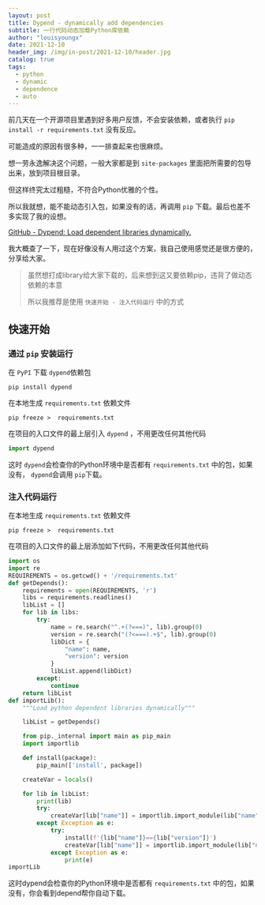 ```yaml
---
layout: post
title: Dypend - dynamically add dependencies
subtitle: 一行代码动态加载Python库依赖
author: "louisyoungx"
date: 2021-12-10
header_img: /img/in-post/2021-12-10/header.jpg
catalog: true
tags:
  - python
  - dynamic
  - dependence
  - auto
---
```


前几天在一个开源项目里遇到好多用户反馈，不会安装依赖，或者执行 `pip install -r requirements.txt` 没有反应。

<!-- more -->

可能造成的原因有很多种，一一排查起来也很麻烦。

想一劳永逸解决这个问题，一般大家都是到 `site-packages` 里面把所需要的包导出来，放到项目根目录。

但这样终究太过粗糙，不符合Python优雅的个性。

所以我就想，能不能动态引入包，如果没有的话，再调用 `pip` 下载。最后也差不多实现了我的设想。

[GitHub - Dypend: Load dependent libraries dynamically.](https://github.com/louisyoungx/dypend)

我大概查了一下，现在好像没有人用过这个方案，我自己使用感觉还是很方便的，分享给大家。

> 虽然想打成library给大家下载的，后来想到这又要依赖pip，违背了做动态依赖的本意
>
> 所以我推荐是使用 `快速开始 - 注入代码运行` 中的方式

## 快速开始

### 通过 `pip` 安装运行

在 `PyPI` 下载 `dypend`依赖包

```shell
pip install dypend
```

在本地生成 `requirements.txt` 依赖文件

```shell
pip freeze >  requirements.txt
```

在项目的入口文件的最上层引入 `dypend` ，不用更改任何其他代码

```python
import dypend
```

这时 `dypend`会检查你的Python环境中是否都有 `requirements.txt` 中的包，如果没有， `dypend`会调用 `pip`下载。

### 注入代码运行

在本地生成 `requirements.txt` 依赖文件

```shell
pip freeze >  requirements.txt
```

在项目的入口文件的最上层添加如下代码，不用更改任何其他代码

```python
import os
import re
REQUIREMENTS = os.getcwd() + '/requirements.txt'
def getDepends():
    requirements = open(REQUIREMENTS, 'r')
    libs = requirements.readlines()
    libList = []
    for lib in libs:
        try:
            name = re.search("^.+(?===)", lib).group(0)
            version = re.search("(?<===).+$", lib).group(0)
            libDict = {
                "name": name,
                "version": version
            }
            libList.append(libDict)
        except:
            continue
    return libList
def importLib():
    """Load python dependent libraries dynamically"""

    libList = getDepends()

    from pip._internal import main as pip_main
    import importlib

    def install(package):
        pip_main(['install', package])

    createVar = locals()

    for lib in libList:
        print(lib)
        try:
            createVar[lib["name"]] = importlib.import_module(lib["name"])
        except Exception as e:
            try:
                install(f'{lib["name"]}=={lib["version"]}')
                createVar[lib["name"]] = importlib.import_module(lib["name"])
            except Exception as e:
                print(e)
importLib
```

这时dypend会检查你的Python环境中是否都有 `requirements.txt` 中的包，如果没有，你会看到depend帮你自动下载。